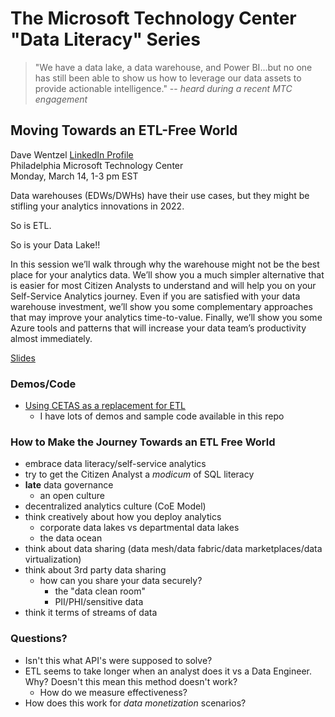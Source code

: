 # The Microsoft Technology Center "Data Literacy" Series 

>"We have a data lake, a data warehouse, and Power BI...but no one has still been able to show us how to leverage our data assets to provide actionable intelligence."  -- _heard during a recent MTC engagement_
## Moving Towards an ETL-Free World

Dave Wentzel
[LinkedIn Profile](https://linkedin.com/in/dwentzel)  
Philadelphia Microsoft Technology Center  
Monday, March 14, 1-3 pm EST


Data warehouses (EDWs/DWHs) have their use cases, but they might be stifling your analytics innovations in 2022.  

So is ETL.  

So is your Data Lake!!

In this session we’ll walk through why the warehouse might not be the best place for your analytics data.  We’ll show you a much simpler alternative that is easier for most Citizen Analysts to understand and will help you on your Self-Service Analytics journey.  Even if you are satisfied with your data warehouse investment, we’ll show you some complementary approaches that may improve your analytics time-to-value.  Finally, we’ll show you some Azure tools and patterns that will increase your data team’s productivity almost immediately.  

[Slides](./EDWs.pdf)

### Demos/Code

* [Using CETAS as a replacement for ETL](https://github.com/davew-msft/synapse)
  * I have lots of demos and sample code available in this repo


### How to Make the Journey Towards an ETL Free World

* embrace data literacy/self-service analytics
* try to get the Citizen Analyst a _modicum_ of SQL literacy
* **late** data governance
  * an open culture
* decentralized analytics culture (CoE Model)
* think creatively about how you deploy analytics
  * corporate data lakes vs departmental data lakes
  * the data ocean
* think about data sharing (data mesh/data fabric/data marketplaces/data virtualization)
* think about 3rd party data sharing
  * how can you share your data securely?
    * the "data clean room"
    * PII/PHI/sensitive data
* think it terms of streams of data

### Questions?

* Isn't this what API's were supposed to solve?
* ETL seems to take longer when an analyst does it vs a Data Engineer.  Why?  Doesn't this mean this method doesn't work?  
  * How do we measure effectiveness?
* How does this work for _data monetization_ scenarios?  